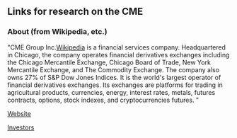 ## Links for research on the CME

### About (from Wikipedia, etc.)

"CME Group Inc.[Wikipedia](https://en.wikipedia.org/wiki/CME_Group) is a financial services company. Headquartered in Chicago, the company operates financial derivatives exchanges including the Chicago Mercantile Exchange, Chicago Board of Trade, New York Mercantile Exchange, and The Commodity Exchange. The company also owns 27% of S&P Dow Jones Indices. It is the world's largest operator of financial derivatives exchanges. Its exchanges are platforms for trading in agricultural products, currencies, energy, interest rates, metals, futures contracts, options, stock indexes, and cryptocurrencies futures. " 

[Website](https://www.cmegroup.com/)

[Investors](https://www.cmegroup.com/investor-relations.html)